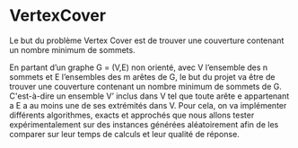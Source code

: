 # VertexCover
Le but du problème Vertex Cover est de trouver une couverture contenant un nombre minimum de sommets.

En partant d’un graphe G = (V,E) non orienté, avec V l’ensemble des n sommets et E
l’ensembles des m arêtes de G, le but du projet va être de trouver une couverture contenant un
nombre minimum de sommets de G. C'est-à-dire un ensemble V’ inclus dans V tel que toute arête
e appartenant a E a au moins une de ses extrémités dans V.
Pour cela, on va implémenter différents algorithmes, exacts et approchés que nous allons tester
expérimentalement sur des instances générées aléatoirement afin de les comparer sur leur temps de
calculs et leur qualité de réponse.
